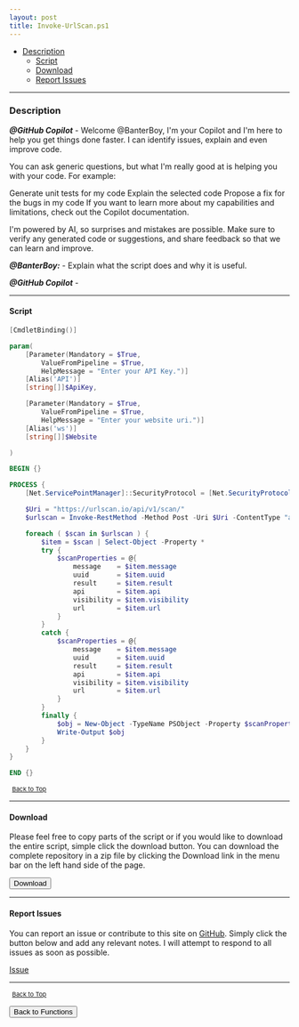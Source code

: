 ```yaml
---
layout: post
title: Invoke-UrlScan.ps1
---
```


- [Description](#description)
  - [Script](#script)
  - [Download](#download)
  - [Report Issues](#report-issues)

---

### Description

**_@GitHub Copilot_** - Welcome @BanterBoy, I'm your Copilot and I'm here to help you get things done faster. I can identify issues, explain and even improve code.

You can ask generic questions, but what I'm really good at is helping you with your code. For example:

Generate unit tests for my code
Explain the selected code
Propose a fix for the bugs in my code
If you want to learn more about my capabilities and limitations, check out the Copilot documentation.

I'm powered by AI, so surprises and mistakes are possible. Make sure to verify any generated code or suggestions, and share feedback so that we can learn and improve.

**_@BanterBoy:_** - Explain what the script does and why it is useful.

**_@GitHub Copilot_** -

---

#### Script

```powershell
[CmdletBinding()]

param(
    [Parameter(Mandatory = $True,
        ValueFromPipeline = $True,
        HelpMessage = "Enter your API Key.")]
    [Alias('API')]
    [string[]]$ApiKey,

    [Parameter(Mandatory = $True,
        ValueFromPipeline = $True,
        HelpMessage = "Enter your website uri.")]
    [Alias('ws')]
    [string[]]$Website

)

BEGIN {}

PROCESS {
    [Net.ServicePointManager]::SecurityProtocol = [Net.SecurityProtocolType]::Tls12

    $Uri = "https://urlscan.io/api/v1/scan/"
    $urlscan = Invoke-RestMethod -Method Post -Uri $Uri -ContentType "application/json" -Headers @{"API-Key" = "$ApiKey" } -Body "{`"url`":`"$Website`"}"

    foreach ( $scan in $urlscan ) {
        $item = $scan | Select-Object -Property *
        try {
            $scanProperties = @{
                message    = $item.message
                uuid       = $item.uuid
                result     = $item.result
                api        = $item.api
                visibility = $item.visibility
                url        = $item.url
            }
        }
        catch {
            $scanProperties = @{
                message    = $item.message
                uuid       = $item.uuid
                result     = $item.result
                api        = $item.api
                visibility = $item.visibility
                url        = $item.url
            }
        }
        finally {
            $obj = New-Object -TypeName PSObject -Property $scanProperties
            Write-Output $obj
        }
    }
}

END {}
```

<span style="font-size:11px;"><a href="#"><i class="fas fa-caret-up" aria-hidden="true" style="color: white; margin-right:5px;"></i>Back to Top</a></span>

---

#### Download

Please feel free to copy parts of the script or if you would like to download the entire script, simple click the download button. You can download the complete repository in a zip file by clicking the Download link in the menu bar on the left hand side of the page.

<button class="btn" type="submit" onclick="window.open('/PowerShell/functions/Invoke-UrlScan.ps1')">
    <i class="fa fa-cloud-download-alt">
    </i>
        Download
</button>

---

#### Report Issues

You can report an issue or contribute to this site on <a href="https://github.com/BanterBoy/scripts-blog/issues">GitHub</a>. Simply click the button below and add any relevant notes. I will attempt to respond to all issues as soon as possible.

<!-- Place this tag where you want the button to render. -->

<a class="github-button" href="https://github.com/BanterBoy/scripts-blog/issues/new?title=Invoke-UrlScan.ps1&body=There is a problem with this function. Please find details below." data-show-count="true" aria-label="Issue BanterBoy/scripts-blog on GitHub">Issue</a>

---

<span style="font-size:11px;"><a href="#"><i class="fas fa-caret-up" aria-hidden="true" style="color: white; margin-right:5px;"></i>Back to Top</a></span>

<a href="/menu/_pages/functions.html">
    <button class="btn">
        <i class='fas fa-reply'>
        </i>
            Back to Functions
    </button>
</a>

[1]: http://ecotrust-canada.github.io/markdown-toc
[2]: https://github.com/googlearchive/code-prettify
